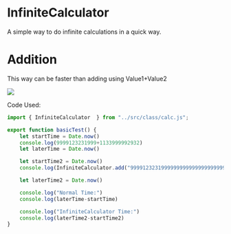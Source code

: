 # InfiniteCalculator
A simple way to do infinite calculations in a quick way.

# Addition

This way can be faster than adding using Value1+Value2

![](http://i.imgur.com/KqTVKJM)  

Code Used:

```js
import { InfiniteCalculator  } from "../src/class/calc.js";

export function basicTest() {
    let startTime = Date.now()
    console.log(9999123231999+1133999992932)
    let laterTime = Date.now()

    let startTime2 = Date.now()
    console.log(InfiniteCalculator.add("999912323199999999999999999999999999999999999999999999999999999999+99999999999999999999999999999999999999999999991133999992932"))

    let laterTime2 = Date.now()

    console.log("Normal Time:")
    console.log(laterTime-startTime)

    console.log("InfiniteCalculator Time:")
    console.log(laterTime2-startTime2)
}
```

